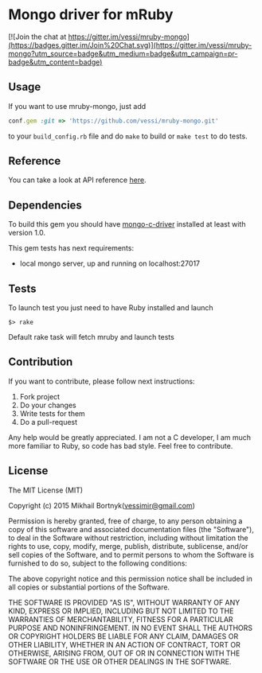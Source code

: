 # Mongo driver for mRuby

[![Join the chat at https://gitter.im/vessi/mruby-mongo](https://badges.gitter.im/Join%20Chat.svg)](https://gitter.im/vessi/mruby-mongo?utm_source=badge&utm_medium=badge&utm_campaign=pr-badge&utm_content=badge)
<!---[![Build Status](https://travis-ci.org/vessi/mruby-mongo.svg?branch=develop)](https://travis-ci.org/vessi/mruby-mongo)-->

## Usage

If you want to use mruby-mongo, just add

```ruby
conf.gem :git => 'https://github.com/vessi/mruby-mongo.git'
```

to your `build_config.rb` file and do `make` to build or `make test` to do tests.

## Reference

You can take a look at API reference [here](https://github.com/vessi/mruby-mongo/wiki/Reference).

## Dependencies

To build this gem you should have [mongo-c-driver](https://github.com/mongodb/mongo-c-driver) installed at least with version 1.0.

This gem tests has next requirements:
- local mongo server, up and running on localhost:27017

## Tests

To launch test you just need to have Ruby installed and launch

```
$> rake
```

Default rake task will fetch mruby and launch tests

## Contribution

If you want to contribute, please follow next instructions:

1. Fork project
1. Do your changes
1. Write tests for them
1. Do a pull-request

Any help would be greatly appreciated. I am not a C developer, I am much more familiar to Ruby, so code has bad style. Feel free to contribute.

## License

The MIT License (MIT)

Copyright (c) 2015 Mikhail Bortnyk(vessimir@gmail.com)

Permission is hereby granted, free of charge, to any person obtaining a copy
of this software and associated documentation files (the "Software"), to deal
in the Software without restriction, including without limitation the rights
to use, copy, modify, merge, publish, distribute, sublicense, and/or sell
copies of the Software, and to permit persons to whom the Software is
furnished to do so, subject to the following conditions:

The above copyright notice and this permission notice shall be included in
all copies or substantial portions of the Software.

THE SOFTWARE IS PROVIDED "AS IS", WITHOUT WARRANTY OF ANY KIND, EXPRESS OR
IMPLIED, INCLUDING BUT NOT LIMITED TO THE WARRANTIES OF MERCHANTABILITY,
FITNESS FOR A PARTICULAR PURPOSE AND NONINFRINGEMENT. IN NO EVENT SHALL THE
AUTHORS OR COPYRIGHT HOLDERS BE LIABLE FOR ANY CLAIM, DAMAGES OR OTHER
LIABILITY, WHETHER IN AN ACTION OF CONTRACT, TORT OR OTHERWISE, ARISING FROM,
OUT OF OR IN CONNECTION WITH THE SOFTWARE OR THE USE OR OTHER DEALINGS IN
THE SOFTWARE.
